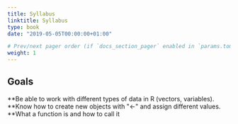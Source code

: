 ```yaml
---
title: Syllabus
linktitle: Syllabus
type: book
date: "2019-05-05T00:00:00+01:00"

# Prev/next pager order (if `docs_section_pager` enabled in `params.toml`)
weight: 1
---
```


## Goals

**Be able to work with different types of data in R (vectors, variables). 
**Know how to create new objects with "<-" and assign different values.  
**What a function is and how to call it 

